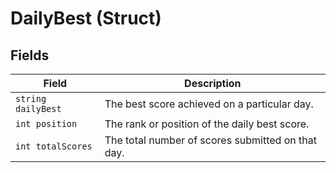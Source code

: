 # DailyBest (Struct)

## Fields

| Field             | Description                                              |
|-------------------|----------------------------------------------------------|
| `string dailyBest` | The best score achieved on a particular day.            |
| `int position`     | The rank or position of the daily best score.            |
| `int totalScores`  | The total number of scores submitted on that day.        |
